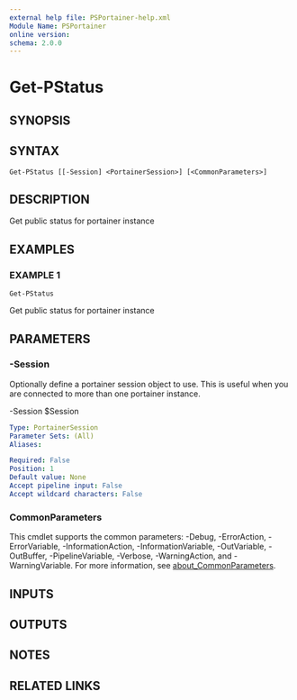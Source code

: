 ```yaml
---
external help file: PSPortainer-help.xml
Module Name: PSPortainer
online version:
schema: 2.0.0
---
```


# Get-PStatus

## SYNOPSIS

## SYNTAX

```
Get-PStatus [[-Session] <PortainerSession>] [<CommonParameters>]
```

## DESCRIPTION
Get public status for portainer instance

## EXAMPLES

### EXAMPLE 1
```
Get-PStatus
```

Get public status for portainer instance

## PARAMETERS

### -Session
Optionally define a portainer session object to use.
This is useful when you are connected to more than one portainer instance.

-Session $Session

```yaml
Type: PortainerSession
Parameter Sets: (All)
Aliases:

Required: False
Position: 1
Default value: None
Accept pipeline input: False
Accept wildcard characters: False
```

### CommonParameters
This cmdlet supports the common parameters: -Debug, -ErrorAction, -ErrorVariable, -InformationAction, -InformationVariable, -OutVariable, -OutBuffer, -PipelineVariable, -Verbose, -WarningAction, and -WarningVariable. For more information, see [about_CommonParameters](http://go.microsoft.com/fwlink/?LinkID=113216).

## INPUTS

## OUTPUTS

## NOTES

## RELATED LINKS
